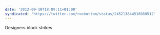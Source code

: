 ```yaml
---
date: '2012-09-10T18:09:11+01:00'
syndicated: 'https://twitter.com/roobottom/status/245213844518080512'
---
```

Designers block strikes.

